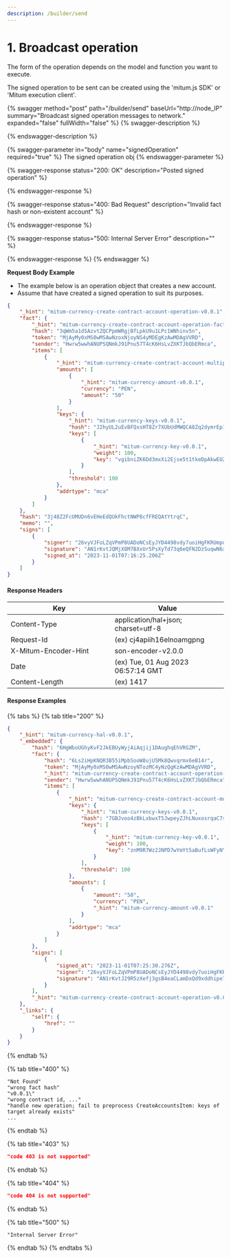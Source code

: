 ```yaml
---
description: /builder/send
---
```


# 1. Broadcast operation

The form of the operation depends on the model and function you want to execute.

The signed operation to be sent can be created using the 'mitum.js SDK' or 'Mitum execution client'.



{% swagger method="post" path="/builder/send" baseUrl="http://node_IP" summary="Broadcast signed operation messages to network." expanded="false" fullWidth="false" %}
{% swagger-description %}

{% endswagger-description %}

{% swagger-parameter in="body" name="signedOperation" required="true" %}
The signed operation obj
{% endswagger-parameter %}

{% swagger-response status="200: OK" description="Posted signed operation" %}

{% endswagger-response %}

{% swagger-response status="400: Bad Request" description="Invalid fact hash or non-existent account" %}

{% endswagger-response %}

{% swagger-response status="500: Internal Server Error" description="" %}

{% endswagger-response %}
{% endswagger %}



**Request Body Example**

* The example below is an operation object that creates a new account.
* Assume that have created a signed operation to suit its purposes.

```json
{
    "_hint": "mitum-currency-create-contract-account-operation-v0.0.1",
    "fact": {
        "_hint": "mitum-currency-create-contract-account-operation-fact-v0.0.1",
        "hash": "3qWm5a1dSAzvtZQCPpmWRgjBfLpkU9u1LPc1WNhinv5n",
        "token": "MjAyMy0xMS0wMSAwNzoxNjoyNS4yMDEgKzAwMDAgVVRD",
        "sender": "Hwrw5wwhANUPSQNmkJ91Pnu57T4cK6HsLvZXKTJbQbERmca",
        "items": [
            {
                "_hint": "mitum-currency-create-contract-account-multiple-amounts-v0.0.1",
                "amounts": [
                    {
                        "_hint": "mitum-currency-amount-v0.0.1",
                        "currency": "PEN",
                        "amount": "50"
                    }
                ],
                "keys": {
                    "_hint": "mitum-currency-keys-v0.0.1",
                    "hash": "J2hyUL2uEvBFQxsHT8Zr7XUbUdMWQCA8Zq2dymrEp1gn",
                    "keys": [
                        {
                            "_hint": "mitum-currency-key-v0.0.1",
                            "weight": 100,
                            "key": "vgibniZK6Dd3mxXi2Ejse5t1tkeDpAkwEUZtSq1SnMgSmpu"
                        }
                    ],
                    "threshold": 100
                },
                "addrtype": "mca"
            }
        ]
    },
    "hash": "3j48Z2FcUMUDn6vEHeEdQUkFhctNWP8cfFREQAtYtrqC",
    "memo": "",
    "signs": [
        {
            "signer": "26vyVJFoLZqVPmP8UADoNCsEyJYD4498vdy7uoiHgFKRUmpu",
            "signature": "AN1rKvtJQMjX8M7BXxUr5PsXyTd73q6eQFN2DzSuqwN6xUxB3GzTNXLQGqrXqoqaBKiBH1JUL31BzXkRtqhCbhqxY85ddCuA1",
            "signed_at": "2023-11-01T07:16:25.206Z"
        }
    ]
}
```



#### Response Headers

<table><thead><tr><th width="226">Key</th><th>Value</th></tr></thead><tbody><tr><td>Content-Type</td><td>application/hal+json; charset=utf-8</td></tr><tr><td>Request-Id</td><td>(ex) cj4apiih16elnoamgpng</td></tr><tr><td>X-Mitum-Encoder-Hint</td><td>son-encoder-v2.0.0</td></tr><tr><td>Date</td><td>(ex) Tue, 01 Aug 2023 06:57:14 GMT</td></tr><tr><td>Content-Length</td><td>(ex) 1417</td></tr></tbody></table>



#### Response Examples

{% tabs %}
{% tab title="200" %}
```json
{
    "_hint": "mitum-currency-hal-v0.0.1",
    "_embedded": {
        "hash": "6HgWboUGhyKvF2JkEBUyWyjAiAqjij1DAughqEhVRGZM",
        "fact": {
            "hash": "6Ls2iHpKNQR3B55iMpbSooW8ujU5Mk8Qwvqrmx6eB14r",
            "token": "MjAyMy0xMS0wMSAwNzoyNTozMC4yNzQgKzAwMDAgVVRD",
            "_hint": "mitum-currency-create-contract-account-operation-fact-v0.0.1",
            "sender": "Hwrw5wwhANUPSQNmkJ91Pnu57T4cK6HsLvZXKTJbQbERmca",
            "items": [
                {
                    "_hint": "mitum-currency-create-contract-account-multiple-amounts-v0.0.1",
                    "keys": {
                        "_hint": "mitum-currency-keys-v0.0.1",
                        "hash": "7GBJvoo4zBkLxbwxT5JwpeyZJhLNuxosrqaC7svtMsrX",
                        "keys": [
                            {
                                "_hint": "mitum-currency-key-v0.0.1",
                                "weight": 100,
                                "key": "znM9R7Wz2JNPD7wYmYt5aBufLsWFyNYmyAMwrgf94FEympu"
                            }
                        ],
                        "threshold": 100
                    },
                    "amounts": [
                        {
                            "amount": "50",
                            "currency": "PEN",
                            "_hint": "mitum-currency-amount-v0.0.1"
                        }
                    ],
                    "addrtype": "mca"
                }
            ]
        },
        "signs": [
            {
                "signed_at": "2023-11-01T07:25:30.276Z",
                "signer": "26vyVJFoLZqVPmP8UADoNCsEyJYD4498vdy7uoiHgFKRUmpu",
                "signature": "AN1rKvtJ29R5zXefj3gsB4eaCLamDxQd9xddhipe7pUYnQn9NkzPXjc1mVcV5sZmNcNd4PJ5tDMd6XsHfht2ZE27b2QNFTbYJ"
            }
        ],
        "_hint": "mitum-currency-create-contract-account-operation-v0.0.1"
    },
    "_links": {
        "self": {
            "href": ""
        }
    }
}
```
{% endtab %}

{% tab title="400" %}
```
"Not Found"
"wrong fact hash"
"v0.0.1\"
"wrong contract id, ..."
"handle new operation; fail to preprocess CreateAccountsItem: keys of target already exists"
...
```
{% endtab %}

{% tab title="403" %}
```json
"code 403 is not supported"
```
{% endtab %}

{% tab title="404" %}
```json
"code 404 is not supported"
```
{% endtab %}

{% tab title="500" %}
```
"Internal Server Error"
```
{% endtab %}
{% endtabs %}

